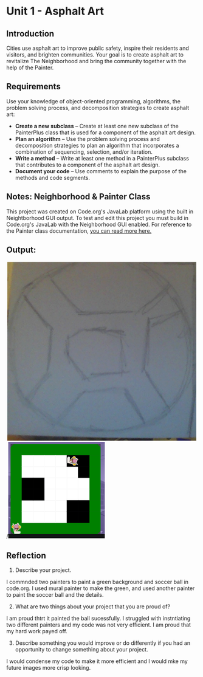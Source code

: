 # Unit 1 - Asphalt Art

## Introduction

Cities use asphalt art to improve public safety, inspire their residents and visitors, and brighten communities. Your goal is to create asphalt art to revitalize The Neighborhood and bring the community together with the help of the Painter.

## Requirements

Use your knowledge of object-oriented programming, algorithms, the problem solving process, and decomposition strategies to create asphalt art:
- **Create a new subclass** – Create at least one new subclass of the PainterPlus class that is used for a component of the asphalt art design.
- **Plan an algorithm** – Use the problem solving process and decomposition strategies to plan an algorithm that incorporates a combination of sequencing, selection, and/or iteration.
- **Write a method** – Write at least one method in a PainterPlus subclass that contributes to a component of the asphalt art design.
- **Document your code** – Use comments to explain the purpose of the methods and code segments.

## Notes: Neighborhood & Painter Class

This project was created on Code.org's JavaLab platform using the built in Neightborhood GUI output. To test and edit this project you must build in Code.org's JavaLab with the Neighborhood GUI enabled. For reference to the Painter class documentation, [you can read more here.](https://studio.code.org/docs/ide/javalab/classes/Painter)

## Output:

![alt text](image-1.png) /![alt text](image.png)
## Reflection

1. Describe your project.

I commnded two painters to paint a green background and  soccer ball in code.org. I used mural painter to make the green, and used another painter to paint the soccer ball and the details. 

2. What are two things about your project that you are proud of?

I am proud thtrt it painted the ball sucessfully. I struggled with instntiating two different painters and my code was not very efficient. I am proud that my hard work payed off. 

3. Describe something you would improve or do differently if you had an opportunity to change something about your project.

I would condense my code to make it more efficient and I would mke my future images more crisp looking. 